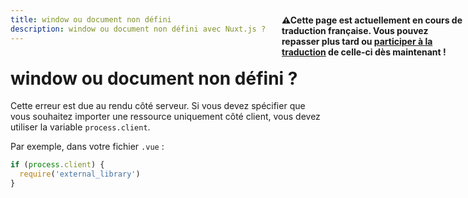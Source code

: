 ```yaml
---
title: window ou document non défini
description: window ou document non défini avec Nuxt.js ?
---
```


# window ou document non défini ?

Cette erreur est due au rendu côté serveur. Si vous devez spécifier que vous souhaitez importer une ressource uniquement côté client, vous devez utiliser la variable `process.client`.

Par exemple, dans votre fichier `.vue` :

```js
if (process.client) {
  require('external_library')
}
```

<p style="width: 294px;position: fixed; top : 64px; right: 4px;" class="Alert Alert--orange"><strong>⚠Cette page est actuellement en cours de traduction française. Vous pouvez repasser plus tard ou <a href="https://github.com/vuejs-fr/nuxt" target="_blank">participer à la traduction</a> de celle-ci dès maintenant !</strong></p>
